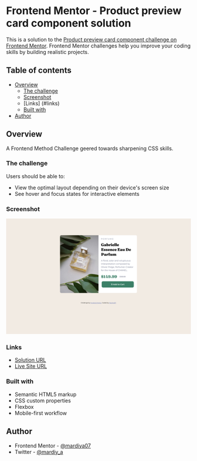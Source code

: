 # Frontend Mentor - Product preview card component solution

This is a solution to the [Product preview card component challenge on Frontend Mentor](https://www.frontendmentor.io/challenges/product-preview-card-component-GO7UmttRfa). Frontend Mentor challenges help you improve your coding skills by building realistic projects.

## Table of contents

- [Overview](#overview)
  - [The challenge](#the-challenge)
  - [Screenshot](#screenshot)
  - [Links] (#links)
  - [Built with](#built-with)
- [Author](#author)

## Overview

A Frontend Method Challenge geered towards sharpening CSS skills.

### The challenge

Users should be able to:

- View the optimal layout depending on their device's screen size
- See hover and focus states for interactive elements

### Screenshot

![Screenshot](/images/Screenshot-preview-card.png)

### Links

- [Solution URL](https://github.com/Mardiya07/FEM-preview-card)
- [Live Site URL](https://product-preview-card-mardiya07.netlify.app/)

### Built with

- Semantic HTML5 markup
- CSS custom properties
- Flexbox
- Mobile-first workflow

## Author

- Frontend Mentor - [@mardiya07](https://www.frontendmentor.io/profile/mardiya07)
- Twitter - [@mardiy_a](https://www.twitter.com/mardiy_a)
